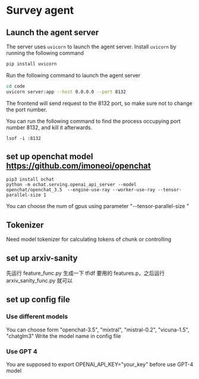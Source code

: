 # Survey agent
## Launch the agent server

The server uses `uvicorn` to launch the agent server. Install `uvicorn` by running the following command

```bash
pip install uvicorn
```

Run the following command to launch the agent server

```bash
cd code
uvicorn server:app --host 0.0.0.0 --port 8132
```

The frontend will send request to the 8132 port, so make sure not to change the port number.

You can run the following command to find the process occupying port number 8132, and kill it afterwards.
```
lsof -i :8132
```
## set up openchat model https://github.com/imoneoi/openchat
```
pip3 install ochat
python -m ochat.serving.openai_api_server --model openchat/openchat_3.5  --engine-use-ray --worker-use-ray --tensor-parallel-size 1
```
You can choose the num of gpus using parameter  "--tensor-parallel-size "
## Tokenizer
Need model tokenizer for calculating tokens of chunk or controlling


## set up arxiv-sanity

先运行 feature_func.py 生成一下 tfidf 要用的 features.p，之后运行 arxiv_sanity_func.py 就可以

## set up config file

### Use different models
You can choose form "openchat-3.5", "mixtral", "mistral-0.2", "vicuna-1.5", "chatglm3"
Write the model name in config file 

### Use GPT 4
You are supposed to export OPENAI_API_KEY="your_key" before use GPT-4 model

